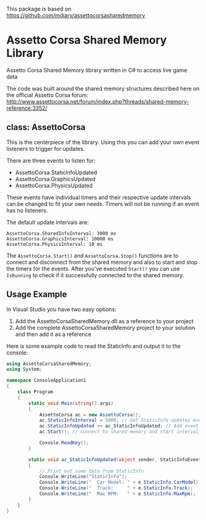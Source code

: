 This package is based on https://github.com/mdjarv/assettocorsasharedmemory

Assetto Corsa Shared Memory Library
===================================

Assetto Corsa Shared Memory library written in C# to access live game data

The code was built around the shared memory structures described here on the official Assetto Corsa forum:
http://www.assettocorsa.net/forum/index.php?threads/shared-memory-reference.3352/


class: AssettoCorsa
-------------------

This is the centerpiece of the library. Using this you can add your own event listeners to trigger for updates.

There are three events to listen for:

* AssettoCorsa.StaticInfoUpdated
* AssettoCorsa.GraphicsUpdated
* AssettoCorsa.PhysicsUpdated

These events have individual timers and their respective update intervals can be changed to fit your own needs. Timers will not be running if an event has no listeners.

The default update intervals are:

```
AssettoCorsa.SharedInfoInterval: 3000 ms
AssettoCorsa.GraphicsInterval: 10000 ms
AssettoCorsa.PhysicsInterval: 10 ms
```

The `AssettoCorsa.Start()` and `AssettoCorsa.Stop()` functions are to connect and disconnect from the shared memory and also to start and stop the timers for the events. After you've executed `Start()` you can use `IsRunning` to check if it successfully connected to the shared memory.

Usage Example
-------------

In Visual Studio you have two easy options:

1. Add the AssettoCorsaSharedMemory.dll as a reference to your project
2. Add the complete AssettoCorsaSharedMemory project to your solution and then add it as a reference

Here is some example code to read the StaticInfo and output it to the console:

```c#
using AssettoCorsaSharedMemory;
using System;

namespace ConsoleApplication1
{
    class Program
    {
        static void Main(string[] args)
        {
            AssettoCorsa ac = new AssettoCorsa();
            ac.StaticInfoInterval = 5000; // Get StaticInfo updates ever 5 seconds
            ac.StaticInfoUpdated += ac_StaticInfoUpdated; // Add event listener for StaticInfo
            ac.Start(); // Connect to shared memory and start interval timers 

            Console.ReadKey();
        }

        static void ac_StaticInfoUpdated(object sender, StaticInfoEventArgs e)
        {
            // Print out some data from StaticInfo
            Console.WriteLine("StaticInfo");
            Console.WriteLine("  Car Model: " + e.StaticInfo.CarModel);
            Console.WriteLine("  Track:     " + e.StaticInfo.Track);
            Console.WriteLine("  Max RPM:   " + e.StaticInfo.MaxRpm);
        }
    }
}
```
